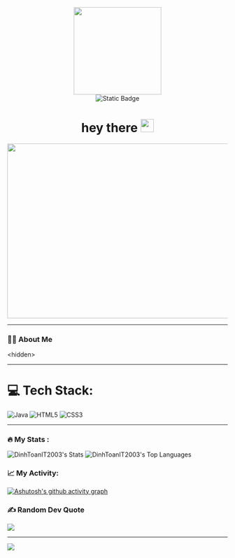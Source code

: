 <div align="center">
  <div id="header">
    <img src="https://media.giphy.com/media/Dh5q0sShxgp13DwrvG/giphy.gif" width="200"/>
  </div>
  <div id="badges">
    <img alt="Static Badge" src="https://img.shields.io/badge/Major-Information_systems-blue?style=for-the-badge&logo=educative&labelColor=green">
  </div>
  <h1 id="hello">
    hey there
    <img src="https://media.giphy.com/media/hvRJCLFzcasrR4ia7z/giphy.gif" width="30px"/>
  </h1>
  <div id="banners">
  <img src="https://media.giphy.com/media/dWesBcTLavkZuG35MI/giphy.gif" width="600" height="400"/>
  </div>
</div>

---

### :woman_technologist: About Me

&lt;hidden&gt;

---

<!-- Archived programming language icons showcase -->
<!--
### :hammer_and_wrench: Languages and Tools :

<div>
  <img src="https://github.com/devicons/devicon/blob/master/icons/java/java-original-wordmark.svg" title="Java" alt="Java" width="40" height="40"/>&nbsp;
  <img src="https://github.com/devicons/devicon/blob/master/icons/css3/css3-plain-wordmark.svg"  title="CSS3" alt="CSS" width="40" height="40"/>&nbsp;
  <img src="https://github.com/devicons/devicon/blob/master/icons/html5/html5-original.svg" title="HTML5" alt="HTML" width="40" height="40"/>&nbsp;
</div>
-->

# 💻 Tech Stack:
![Java](https://img.shields.io/badge/java-%23ED8B00.svg?style=for-the-badge&logo=openjdk&logoColor=white) 
![HTML5](https://img.shields.io/badge/html5-%23E34F26.svg?style=for-the-badge&logo=html5&logoColor=white) 
![CSS3](https://img.shields.io/badge/css3-%231572B6.svg?style=for-the-badge&logo=css3&logoColor=white)

---

### 🔥 My Stats :

![DinhToanIT2003's Stats](https://github-readme-stats.vercel.app/api?username=DinhToanIT2003&theme=vue-dark&show_icons=true&hide_border=true)
![DinhToanIT2003's Top Languages](https://github-readme-stats.vercel.app/api/top-langs/?username=DinhToanIT2003&theme=vue-dark&show_icons=true&hide_border=true&layout=compact)

### :chart_with_upwards_trend: My Activity:
[![Ashutosh's github activity graph](https://github-readme-activity-graph.vercel.app/graph?username=DinhToanIT2003&theme=github)](https://github.com/ashutosh00710/github-readme-activity-graph)

### ✍️ Random Dev Quote
![](https://quotes-github-readme.vercel.app/api?type=horizontal&theme=radical)

---

![](https://visitcount.itsvg.in/api?id=DinhToanIT2003&icon=0&color=0)

<!-- Used ideas from SitePoint ( https://www.sitepoint.com/github-profile-readme/ ) -->
<!-- Proudly created with GPRM ( https://gprm.itsvg.in ) -->
